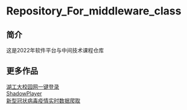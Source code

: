 # Repository_For_middleware_class

## 简介

这是2022年软件平台与中间技术课程仓库

## 更多作品

[湖工大校园网一键登录](https://github.com/shadowfish07/HBUT_auto_login_network)  
[ShadowPlayer](https://github.com/shadowfish07/ShadowPlayer)  
[新型冠状病毒疫情实时数据爬取](https://github.com/shadowfish07/2019-ncov)  

